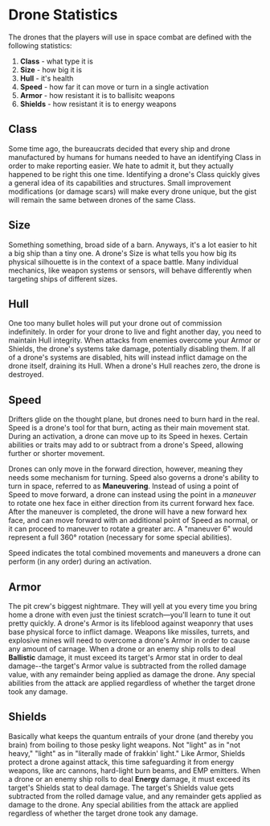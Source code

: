 # Drone Statistics

The drones that the players will use in space combat are defined with the following statistics:

1. **Class** - what type it is
2. **Size** - how big it is
3. **Hull** - it's health
4. **Speed** - how far it can move or turn in a single activation
5. **Armor** - how resistant it is to ballisitc weapons
6. **Shields** - how resistant it is to energy weapons

## Class

Some time ago, the bureaucrats decided that every ship and drone manufactured by humans for humans needed to have an identifying Class in order to make reporting easier. We hate to admit it, but they actually happened to be right this one time. Identifying a drone's Class quickly gives a general idea of its capabilities and structures. Small improvement modifications (or damage scars) will make every drone unique, but the gist will remain the same between drones of the same Class.

## Size

Something something, broad side of a barn. Anyways, it's a lot easier to hit a big ship than a tiny one. A drone's Size is what tells you how big its physical silhouette is in the context of a space battle. Many individual mechanics, like weapon systems or sensors, will behave differently when targeting ships of different sizes.

## Hull

One too many bullet holes will put your drone out of commission indefinitely. In order for your drone to live and fight another day, you need to maintain Hull integrity. When attacks from enemies overcome your Armor or Shields, the drone's systems take damage, potentially disabling them. If all of a drone's systems are disabled, hits will instead inflict damage on the drone itself, draining its Hull. When a drone's Hull reaches zero, the drone is destroyed.

## Speed

Drifters glide on the thought plane, but drones need to burn hard in the real. Speed is a drone's tool for that burn, acting as their main movement stat. During an activation, a drone can move up to its Speed in hexes. Certain abilities or traits may add to or subtract from a drone's Speed, allowing further or shorter movement.

Drones can only move in the forward direction, however, meaning they needs some mechanism for turning. Speed also governs a drone's ability to turn in space, referred to as **Maneuvering**. Instead of using a point of Speed to move forward, a drone can instead using the point in a *maneuver* to rotate one hex face in either direction from its current forward hex face. After the maneuver is completed, the drone will have a new forward hex face, and can move forward with an additional point of Speed as normal, or it can proceed to maneuver to rotate a greater arc. A "maneuver 6" would represent a full 360° rotation (necessary for some special abilities).

Speed indicates the total combined movements and maneuvers a drone can perform (in any order) during an activation.

## Armor

The pit crew's biggest nightmare. They will yell at you every time you bring home a drone with even just the tiniest scratch—you'll learn to tune it out pretty quickly. A drone's Armor is its lifeblood against weaponry that uses base physical force to inflict damage. Weapons like missiles, turrets, and explosive mines will need to overcome a drone's Armor in order to cause any amount of carnage. When a drone or an enemy ship rolls to deal **Ballistic** damage, it must exceed its target's Armor stat in order to deal damage--the target's Armor value is subtracted from the rolled damage value, with any remainder being applied as damage the drone. Any special abilities from the attack are applied regardless of whether the target drone took any damage.

## Shields

Basically what keeps the quantum entrails of your drone (and thereby you brain) from boiling to those pesky light weapons. Not "light" as in "not heavy," "light" as in "literally made of frakkin' light." Like Armor, Shields protect a drone against attack, this time safeguarding it from energy weapons, like arc cannons, hard-light burn beams, and EMP emitters. When a drone or an enemy ship rolls to deal **Energy** damage, it must exceed its target's Shields stat to deal damage. The target's Shields value gets subtracted from the rolled damage value, and any remainder gets applied as damage to the drone. Any special abilities from the attack are applied regardless of whether the target drone took any damage.
